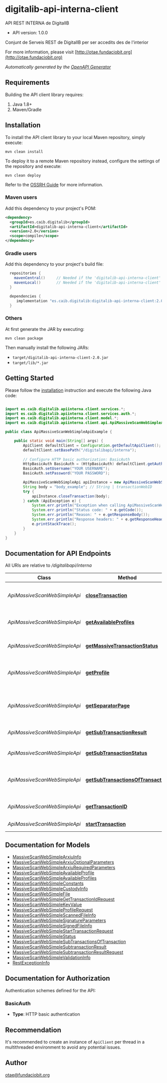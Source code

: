 # digitalib-api-interna-client

API REST INTERNA de DigitalIB

- API version: 1.0.0

Conjunt de Serveis REST de DigitalIB per ser accedits des de l'interior

  For more information, please visit [http://otae.fundaciobit.org](http://otae.fundaciobit.org)

*Automatically generated by the [OpenAPI Generator](https://openapi-generator.tech)*

## Requirements

Building the API client library requires:

1. Java 1.8+
2. Maven/Gradle

## Installation

To install the API client library to your local Maven repository, simply execute:

```shell
mvn clean install
```

To deploy it to a remote Maven repository instead, configure the settings of the repository and execute:

```shell
mvn clean deploy
```

Refer to the [OSSRH Guide](http://central.sonatype.org/pages/ossrh-guide.html) for more information.

### Maven users

Add this dependency to your project's POM:

```xml
<dependency>
  <groupId>es.caib.digitalib</groupId>
  <artifactId>digitalib-api-interna-client</artifactId>
  <version>2.0</version>
  <scope>compile</scope>
</dependency>
```

### Gradle users

Add this dependency to your project's build file:

```groovy
  repositories {
    mavenCentral()     // Needed if the 'digitalib-api-interna-client' jar has been published to maven central.
    mavenLocal()       // Needed if the 'digitalib-api-interna-client' jar has been published to the local maven repo.
  }

  dependencies {
     implementation "es.caib.digitalib:digitalib-api-interna-client:2.0"
  }
```

### Others

At first generate the JAR by executing:

```shell
mvn clean package
```

Then manually install the following JARs:

- `target/digitalib-api-interna-client-2.0.jar`
- `target/lib/*.jar`

## Getting Started

Please follow the [installation](#installation) instruction and execute the following Java code:

```java

import es.caib.digitalib.apiinterna.client.services.*;
import es.caib.digitalib.apiinterna.client.services.auth.*;
import es.caib.digitalib.apiinterna.client.model.*;
import es.caib.digitalib.apiinterna.client.api.ApiMassiveScanWebSimpleApi;

public class ApiMassiveScanWebSimpleApiExample {

    public static void main(String[] args) {
        ApiClient defaultClient = Configuration.getDefaultApiClient();
        defaultClient.setBasePath("/digitalibapi/interna");
        
        // Configure HTTP basic authorization: BasicAuth
        HttpBasicAuth BasicAuth = (HttpBasicAuth) defaultClient.getAuthentication("BasicAuth");
        BasicAuth.setUsername("YOUR USERNAME");
        BasicAuth.setPassword("YOUR PASSWORD");

        ApiMassiveScanWebSimpleApi apiInstance = new ApiMassiveScanWebSimpleApi(defaultClient);
        String body = "body_example"; // String | transactionWebID
        try {
            apiInstance.closeTransaction(body);
        } catch (ApiException e) {
            System.err.println("Exception when calling ApiMassiveScanWebSimpleApi#closeTransaction");
            System.err.println("Status code: " + e.getCode());
            System.err.println("Reason: " + e.getResponseBody());
            System.err.println("Response headers: " + e.getResponseHeaders());
            e.printStackTrace();
        }
    }
}

```

## Documentation for API Endpoints

All URIs are relative to */digitalibapi/interna*

Class | Method | HTTP request | Description
------------ | ------------- | ------------- | -------------
*ApiMassiveScanWebSimpleApi* | [**closeTransaction**](docs/ApiMassiveScanWebSimpleApi.md#closeTransaction) | **POST** /secure/apimassivescanwebsimple/v1/closeTransaction | Tanca una transacció a partir del seu transaccionWebID
*ApiMassiveScanWebSimpleApi* | [**getAvailableProfiles**](docs/ApiMassiveScanWebSimpleApi.md#getAvailableProfiles) | **POST** /secure/apimassivescanwebsimple/v1/getAvailableProfiles | Retorna els Perfils Disponibles per aquest usuari aplicacio
*ApiMassiveScanWebSimpleApi* | [**getMassiveTransactionStatus**](docs/ApiMassiveScanWebSimpleApi.md#getMassiveTransactionStatus) | **POST** /secure/apimassivescanwebsimple/v1/getMassiveTransactionStatus | Retorna l&#39;estat d&#39;una transacció massiva
*ApiMassiveScanWebSimpleApi* | [**getProfile**](docs/ApiMassiveScanWebSimpleApi.md#getProfile) | **POST** /secure/apimassivescanwebsimple/v1/getProfile | Retorna el PDF que s&#39;ha de ficar entre els diferents documents a escanejar
*ApiMassiveScanWebSimpleApi* | [**getSeparatorPage**](docs/ApiMassiveScanWebSimpleApi.md#getSeparatorPage) | **POST** /secure/apimassivescanwebsimple/v1/getSeparatorPage | Retorna el PDF que s&#39;ha de ficar entre els diferents documents a escanejar
*ApiMassiveScanWebSimpleApi* | [**getSubTransactionResult**](docs/ApiMassiveScanWebSimpleApi.md#getSubTransactionResult) | **POST** /secure/apimassivescanwebsimple/v1/getSubTransactionResult | Retorna els resultats d&#39;una subtransacció.
*ApiMassiveScanWebSimpleApi* | [**getSubTransactionStatus**](docs/ApiMassiveScanWebSimpleApi.md#getSubTransactionStatus) | **POST** /secure/apimassivescanwebsimple/v1/getSubTransactionStatus | Retorna l&#39;estat d&#39;una subtransacció.
*ApiMassiveScanWebSimpleApi* | [**getSubTransactionsOfTransaction**](docs/ApiMassiveScanWebSimpleApi.md#getSubTransactionsOfTransaction) | **POST** /secure/apimassivescanwebsimple/v1/getSubTransactionsOfTransaction | Retorna el PDF que s&#39;ha de ficar entre els diferents documents a escanejar
*ApiMassiveScanWebSimpleApi* | [**getTransactionID**](docs/ApiMassiveScanWebSimpleApi.md#getTransactionID) | **POST** /secure/apimassivescanwebsimple/v1/getTransactionID | Retorna una transacció a partir de l&#39;identificador
*ApiMassiveScanWebSimpleApi* | [**startTransaction**](docs/ApiMassiveScanWebSimpleApi.md#startTransaction) | **POST** /secure/apimassivescanwebsimple/v1/startTransaction | Posa en marxa una transacció


## Documentation for Models

 - [MassiveScanWebSimpleArxiuInfo](docs/MassiveScanWebSimpleArxiuInfo.md)
 - [MassiveScanWebSimpleArxiuOptionalParameters](docs/MassiveScanWebSimpleArxiuOptionalParameters.md)
 - [MassiveScanWebSimpleArxiuRequiredParameters](docs/MassiveScanWebSimpleArxiuRequiredParameters.md)
 - [MassiveScanWebSimpleAvailableProfile](docs/MassiveScanWebSimpleAvailableProfile.md)
 - [MassiveScanWebSimpleAvailableProfiles](docs/MassiveScanWebSimpleAvailableProfiles.md)
 - [MassiveScanWebSimpleConstants](docs/MassiveScanWebSimpleConstants.md)
 - [MassiveScanWebSimpleCustodyInfo](docs/MassiveScanWebSimpleCustodyInfo.md)
 - [MassiveScanWebSimpleFile](docs/MassiveScanWebSimpleFile.md)
 - [MassiveScanWebSimpleGetTransactionIdRequest](docs/MassiveScanWebSimpleGetTransactionIdRequest.md)
 - [MassiveScanWebSimpleKeyValue](docs/MassiveScanWebSimpleKeyValue.md)
 - [MassiveScanWebSimpleProfileRequest](docs/MassiveScanWebSimpleProfileRequest.md)
 - [MassiveScanWebSimpleScannedFileInfo](docs/MassiveScanWebSimpleScannedFileInfo.md)
 - [MassiveScanWebSimpleSignatureParameters](docs/MassiveScanWebSimpleSignatureParameters.md)
 - [MassiveScanWebSimpleSignedFileInfo](docs/MassiveScanWebSimpleSignedFileInfo.md)
 - [MassiveScanWebSimpleStartTransactionRequest](docs/MassiveScanWebSimpleStartTransactionRequest.md)
 - [MassiveScanWebSimpleStatus](docs/MassiveScanWebSimpleStatus.md)
 - [MassiveScanWebSimpleSubTransactionsOfTransaction](docs/MassiveScanWebSimpleSubTransactionsOfTransaction.md)
 - [MassiveScanWebSimpleSubtransactionResult](docs/MassiveScanWebSimpleSubtransactionResult.md)
 - [MassiveScanWebSimpleSubtransactionResultRequest](docs/MassiveScanWebSimpleSubtransactionResultRequest.md)
 - [MassiveScanWebSimpleValidationInfo](docs/MassiveScanWebSimpleValidationInfo.md)
 - [RestExceptionInfo](docs/RestExceptionInfo.md)


<a id="documentation-for-authorization"></a>
## Documentation for Authorization


Authentication schemes defined for the API:
<a id="BasicAuth"></a>
### BasicAuth


- **Type**: HTTP basic authentication


## Recommendation

It's recommended to create an instance of `ApiClient` per thread in a multithreaded environment to avoid any potential issues.

## Author

otae@fundaciobit.org

